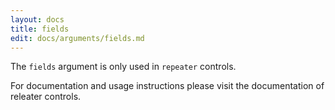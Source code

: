 ```yaml
---
layout: docs
title: fields
edit: docs/arguments/fields.md
---
```



The `fields` argument is only used in `repeater` controls.

For documentation and usage instructions please visit the documentation of releater controls.
